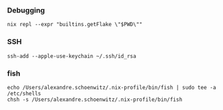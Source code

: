 ### Debugging

```
nix repl --expr "builtins.getFlake \"$PWD\""
```

### SSH

```
ssh-add --apple-use-keychain ~/.ssh/id_rsa
```

### fish

```
echo /Users/alexandre.schoenwitz/.nix-profile/bin/fish | sudo tee -a /etc/shells
chsh -s /Users/alexandre.schoenwitz/.nix-profile/bin/fish
```